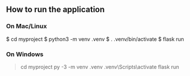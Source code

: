 ## How to run the application

### On Mac/Linux
$ cd myproject
$ python3 -m venv .venv
$ . .venv/bin/activate
$ flask run

### On Windows
> cd myproject
> py -3 -m venv .venv
> .venv\Scripts\activate
> flask run
